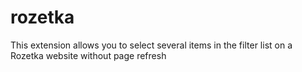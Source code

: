 # rozetka
This extension allows you to select several items in the filter list on a Rozetka website without page refresh
